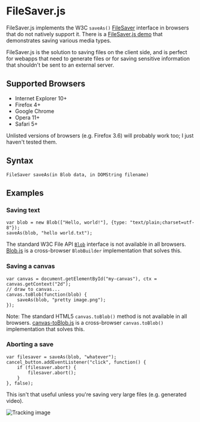 FileSaver.js
============

FileSaver.js implements the W3C `saveAs()` [FileSaver][1] interface in browsers that do
not natively support it. There is a [FileSaver.js demo][2] that demonstrates saving
various media types.

FileSaver.js is the solution to saving files on the client side, and is perfect for
webapps that need to generate files or for saving sensitive information that shouldn't be
sent to an external server.

Supported Browsers
------------------

* Internet Explorer 10+
* Firefox 4+
* Google Chrome
* Opera 11+
* Safari 5+

Unlisted versions of browsers (e.g. Firefox 3.6) will probably work too; I just haven't
tested them.

Syntax
------

    FileSaver saveAs(in Blob data, in DOMString filename)

Examples
--------

### Saving text

    var blob = new Blob(["Hello, world!"], {type: "text/plain;charset=utf-8"});
    saveAs(blob, "hello world.txt");

The standard W3C File API [`Blob`][3] interface is not available in all browsers.
[Blob.js][4] is a cross-browser `BlobBuilder` implementation that solves this.

### Saving a canvas

    var canvas = document.getElementById("my-canvas"), ctx = canvas.getContext("2d");
	// draw to canvas...
    canvas.toBlob(function(blob) {
        saveAs(blob, "pretty image.png");
    });

Note: The standard HTML5 `canvas.toBlob()` method is not available in all browsers.
[canvas-toBlob.js][5] is a cross-browser `canvas.toBlob()` implementation that solves
this.

### Aborting a save

    var filesaver = saveAs(blob, "whatever");
    cancel_button.addEventListener("click", function() {
        if (filesaver.abort) {
            filesaver.abort();
        }
    }, false);

This isn't that useful unless you're saving very large files (e.g. generated video).

![Tracking image](https://in.getclicky.com/212712ns.gif)

  [1]: http://www.w3.org/TR/file-writer-api/#the-filesaver-interface
  [2]: http://eligrey.com/demos/FileSaver.js/
  [3]: https://developer.mozilla.org/en-US/docs/DOM/Blob
  [4]: https://github.com/eligrey/Blob.js
  [5]: https://github.com/eligrey/canvas-toBlob.js
